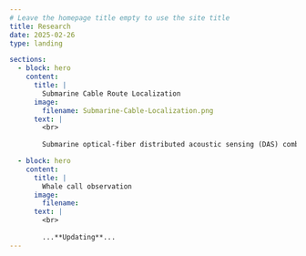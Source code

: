 ```yaml
---
# Leave the homepage title empty to use the site title
title: Research
date: 2025-02-26
type: landing

sections:
  - block: hero
    content:
      title: |
        Submarine Cable Route Localization
      image:
        filename: Submarine-Cable-Localization.png
      text: |
        <br>
        
        Submarine optical-fiber distributed acoustic sensing (DAS) combined with ship-borne sound sources can quickly locate long-distance submarine cable route.

  - block: hero
    content:
      title: |
        Whale call observation
      image:
        filename: 
      text: |
        <br>
        
        ...**Updating**...
---
```

